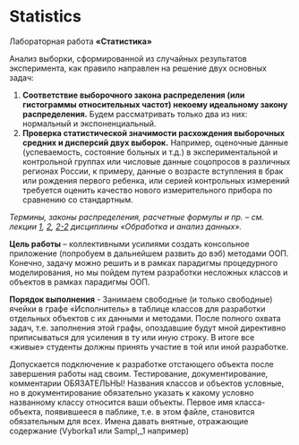 # Statistics
Лабораторная работа **«Статистика»**

Анализ выборки, сформированной из случайных результатов эксперимента, как правило направлен на решение двух основных задач:

1. **Соответствие выборочного закона распределения (или гистограммы относительных частот) некоему идеальному закону**
**распределения.** Будем рассматривать только два из них: нормальный и экспоненциальный.
2. **Проверка статистической значимости расхождения выборочных средних и дисперсий двух выборок.** Например, оценочные данные
(успеваемость, состояние больных и т.д.) в экспериментальной и контрольной группах или числовые данные соцопросов в различных регионах
России, к примеру, данные о возрасте вступления в брак или рождения первого ребенка, или серией контрольных измерений требуется оценить качество нового измерительного прибора по сравнению со стандартным.

*Термины, законы распределения, расчетные формулы и пр. – см. лекции [1](https://drive.google.com/file/d/14QCOJw_mDojZRFf_Gpb9bnZCmpzcT45D/view), [2](https://drive.google.com/file/d/1sHK7l-Vj0I81xdb5p_M86h-ukCF9wALd/view), [2-2](https://drive.google.com/file/d/1bbmk6o_06f3Hh1EEXPKUqic3cq6bqxS9/view) дисциплины «Обработка и анализ данных».*

**Цель работы** – коллективными усилиями создать консольное приложение (попробуем в дальнейшем развить до вэб) методами ООП.
Конечно, задачу можно решить и в рамках парадигмы процедурного моделирования, но мы пойдем путем разработки несложных классов и объектов
в рамках парадигмы ООП.

**Порядок выполнения** - Занимаем свободные (и только свободные) ячейки в графе «Исполнитель» в таблице классов для разработки отдельных
объектов с их данными и методами. После полного охвата задач, т.е. заполнения этой графы, опоздавшие будут мной директивно приписываться для
усиления в ту или иную строку. В итоге все «живые» студенты должны принять участие в той или иной разработке.

Допускается подключение к разработке отстающего объекта после завершения работы над своим.
Тестирование, документирование, комментарии ОБЯЗАТЕЛЬНЫ!
Названия классов и объектов условные, но в документирование обязательно указать к какому условно названному классу относится ваши
объекты. Первое имя класса-объекта, появившееся в паблике, т.е. в этом файле, становится обязательным для всех.
Имена давать внятные, отражающие содержание (Vyborka1 или Sampl,_1 например)
